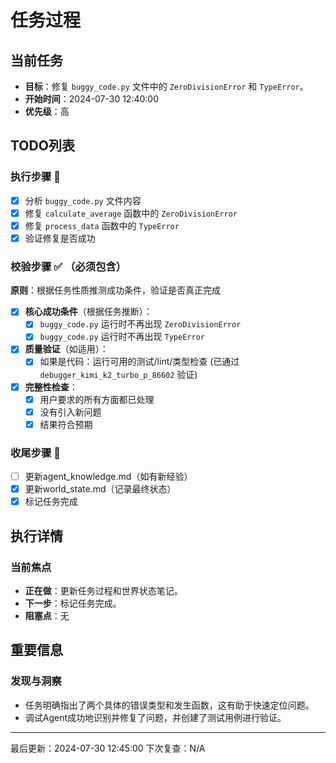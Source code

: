# 任务过程

## 当前任务
- **目标**：修复 `buggy_code.py` 文件中的 `ZeroDivisionError` 和 `TypeError`。
- **开始时间**：2024-07-30 12:40:00
- **优先级**：高

## TODO列表
### 执行步骤 🔄
- [x] 分析 `buggy_code.py` 文件内容
- [x] 修复 `calculate_average` 函数中的 `ZeroDivisionError`
- [x] 修复 `process_data` 函数中的 `TypeError`
- [x] 验证修复是否成功

### 校验步骤 ✅ （必须包含）
**原则**：根据任务性质推测成功条件，验证是否真正完成

- [x] **核心成功条件**（根据任务推断）：
  - [x] `buggy_code.py` 运行时不再出现 `ZeroDivisionError`
  - [x] `buggy_code.py` 运行时不再出现 `TypeError`
  
- [x] **质量验证**（如适用）：
  - [x] 如果是代码：运行可用的测试/lint/类型检查 (已通过 `debugger_kimi_k2_turbo_p_86602` 验证)
  
- [x] **完整性检查**：
  - [x] 用户要求的所有方面都已处理
  - [x] 没有引入新问题
  - [x] 结果符合预期

### 收尾步骤 📝
- [ ] 更新agent_knowledge.md（如有新经验）
- [x] 更新world_state.md（记录最终状态）
- [x] 标记任务完成

## 执行详情
### 当前焦点
- **正在做**：更新任务过程和世界状态笔记。
- **下一步**：标记任务完成。
- **阻塞点**：无

## 重要信息
### 发现与洞察
- 任务明确指出了两个具体的错误类型和发生函数，这有助于快速定位问题。
- 调试Agent成功地识别并修复了问题，并创建了测试用例进行验证。

---
最后更新：2024-07-30 12:45:00
下次复查：N/A